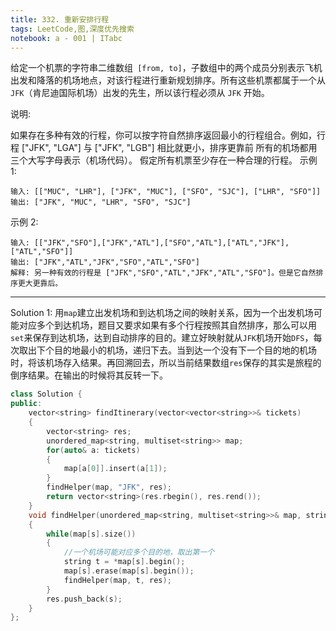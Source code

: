 ```yaml
---
title: 332. 重新安排行程
tags: LeetCode,图,深度优先搜索
notebook: a - 001 | ITabc
---
```


给定一个机票的字符串二维数组` [from, to]`，子数组中的两个成员分别表示飞机出发和降落的机场地点，对该行程进行重新规划排序。所有这些机票都属于一个从 `JFK`（肯尼迪国际机场）出发的先生，所以该行程必须从 `JFK` 开始。

说明:

如果存在多种有效的行程，你可以按字符自然排序返回最小的行程组合。例如，行程 ["JFK", "LGA"] 与 ["JFK", "LGB"] 相比就更小，排序更靠前
所有的机场都用三个大写字母表示（机场代码）。
假定所有机票至少存在一种合理的行程。
示例 1:
```
输入: [["MUC", "LHR"], ["JFK", "MUC"], ["SFO", "SJC"], ["LHR", "SFO"]]
输出: ["JFK", "MUC", "LHR", "SFO", "SJC"]
```
示例 2:
```
输入: [["JFK","SFO"],["JFK","ATL"],["SFO","ATL"],["ATL","JFK"],["ATL","SFO"]]
输出: ["JFK","ATL","JFK","SFO","ATL","SFO"]
解释: 另一种有效的行程是 ["JFK","SFO","ATL","JFK","ATL","SFO"]。但是它自然排序更大更靠后。
```

---
Solution 1:
用`map`建立出发机场和到达机场之间的映射关系，因为一个出发机场可能对应多个到达机场，题目又要求如果有多个行程按照其自然排序，那么可以用`set`来保存到达机场，达到自动排序的目的。建立好映射就从`JFK`机场开始`DFS`，每次取出下个目的地最小的机场，递归下去。当到达一个没有下一个目的地的机场时，将该机场存入结果。再回溯回去，所以当前结果数组`res`保存的其实是旅程的倒序结果。在输出的时候将其反转一下。
```cpp
class Solution {
public:
    vector<string> findItinerary(vector<vector<string>>& tickets) 
    {
        vector<string> res;
        unordered_map<string, multiset<string>> map;
        for(auto& a: tickets)
        {
            map[a[0]].insert(a[1]);
        }
        findHelper(map, "JFK", res);
        return vector<string>(res.rbegin(), res.rend());
    }
    void findHelper(unordered_map<string, multiset<string>>& map, string s, vector<string>& res)
    {
        while(map[s].size())
        {
            //一个机场可能对应多个目的地，取出第一个
            string t = *map[s].begin();
            map[s].erase(map[s].begin());
            findHelper(map, t, res);
        }
        res.push_back(s);
    }
};
```